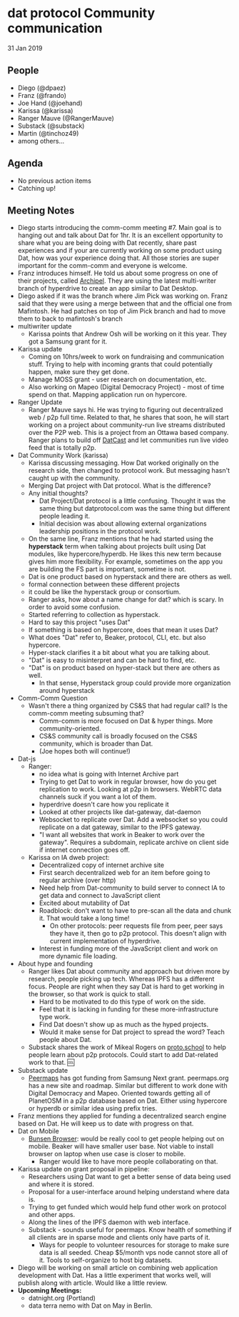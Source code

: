 # dat protocol Community communication 

31 Jan 2019

## People

* Diego (@dpaez)
* Franz (@frando)
* Joe Hand (@joehand)  
* Karissa (@karissa)
* Ranger Mauve (@RangerMauve)
* Substack (@substack)
* Martin (@tinchoz49)
* among others...

## Agenda

* No previous action items
* Catching up!

## Meeting Notes

* Diego starts introducing the comm-comm meeting #7. Main goal is to hanging out and talk about Dat for 1hr. It is an excellent opportunity to share what you are being doing with Dat recently, share past experiences and if your are currently working on some product using Dat, how was your experience doing that. All those stories are super important for the comm-comm and everyone is welcome.
* Franz introduces himself. He told us about some progress on one of their projects, called [Archipel](https://github.com/arso-project/archipel). They are using the latest multi-writer branch of hyperdrive to create an app similar to Dat Desktop. 
* Diego asked if it was the branch where Jim Pick was working on. Franz said that they were using a merge between that and the official one from Mafintosh. He had patches on top of Jim Pick branch and had to move them to back to mafintosh's branch
* multiwriter update
  * Karissa points that Andrew Osh will be working on it this year. They got a Samsung grant for it.  
* Karissa update
  * Coming on 10hrs/week to work on fundraising and communication stuff. Trying to help with incoming grants that could potentially happen, make sure they get done.
  * Manage MOSS grant - user research on documentation, etc.
  * Also working on Mapeo (Digital Democracy Project) - most of time spend on that. Mapping application run on hypercore.
* Ranger Update
  * Ranger Mauve says hi. He was trying to figuring out decentralized web / p2p full time. Related to that, he shares that soon, he will start working on a project about community-run live streams distributed over the P2P web. This is a project from an Ottawa based company. Ranger plans to build off [DatCast](https://github.com/datcast) and let communities run live video feed that is totally p2p. 
* Dat Community Work (karissa)
  * Karissa discussing messaging. How Dat worked originally on the research side, then changed to protocol work. But messaging hasn't caught up with the community.
  * Merging Dat project with Dat protocol. What is the difference? 
  * Any initial thoughts?
    * Dat Project/Dat protocol is a little confusing. Thought it was the same thing but datprotocol.com was the same thing but different people leading it.
    * Initial decision was about allowing external organizations leadership positions in the protocol work.
  * On the same line, Franz mentions that he had started using the **hyperstack** term when talking about projects built using Dat modules, like hypercore/hyperdb. He likes this new term because gives him more flexibility. For example, sometimes on the app you are building the FS part is important, sometime is not.  
  * Dat is one product based on hyperstack and there are others as well.
  * formal connection between these different projects
  * it could be like the hyperstack group or consortium.
  * Ranger asks, how about a name change for dat? which is scary. In order to avoid some confusion.
  * Started referring to collection as hyperstack.
  * Hard to say this project "uses Dat"
  * If something is based on hypercore, does that mean it uses Dat?
  * What does "Dat" refer to, Beaker, protocol, CLI, etc. but also hypercore.
  * Hyper-stack clarifies it a bit about what you are talking about.
  * "Dat" is easy to misinterpret and can be hard to find, etc.
  * "Dat" is on product based on hyper-stack but there are others as well.
    * In that sense, Hyperstack group could provide more organization around hyperstack
* Comm-Comm Question
  * Wasn't there a thing organized by CS&S that had regular call? Is the comm-comm meeting subsuming that?
    * Comm-comm is more focused on Dat & hyper things. More community-oriented.
    * CS&S community call is broadly focused on the CS&S community, which is broader than Dat.
    * (Joe hopes both will continue!)
* Dat-js
  * Ranger: 
    * no idea what is going with Internet Archive part
    * Trying to get Dat to work in regular browser, how do you get replication to work. Looking at p2p in browsers. WebRTC data channels suck if you want a lot of them.
    * hyperdrive doesn't care how you replicate it
    * Looked at other projects like dat-gateway, dat-daemon
    * Websocket to replicate over Dat. Add a websocket so you could replicate on a dat gateway, similar to the IPFS gateway.
    * "I want all websites that work in Beaker to work over the gateway". Requires a subdomain, replicate archive on client side if internet connection goes off.
  * Karissa on IA dweb project:
    * Decentralized copy of internet archive site
    * First search decentralized web for an item before going to regular archive (over http)
    * Need help from Dat-community to build server to connect IA to get data and connect to JavaScript client
    * Excited about mutability of Dat
    * Roadblock: don't want to have to pre-scan all the data and chunk it. That would take a long time!
        * On other protocols: peer requests file from peer, peer says they have it, then go to p2p protocol. This doesn't align with current implementation of hyperdrive.
    * Interest in funding more of the JavaScript client and work on more dynamic file loading.
* About hype and founding
  * Ranger likes Dat about community and approach but driven more by research, people picking up tech. Whereas IPFS has a different focus. People are right when they say Dat is hard to get working in the browser, so that work is quick to stall.
    * Hard to be motivated to do this type of work on the side.
    * Feel that it is lacking in funding for these more-infrastructure type work.
    * Find Dat doesn't show up as much as the hyped projects.
    * Would it make sense for Dat project to spread the word? Teach people about Dat.
  * Substack shares the work of Mikeal Rogers on [proto.school](https://proto.school/#/) to help people learn about p2p protocols. Could start to add Dat-related work to that. :cool:
* Substack update
  * [Peermaps](https://peermaps.org/) has got funding from Samsung Next grant. peermaps.org has a new site and roadmap. Similar but different to work done with Digital Democracy and Mapeo. Oriented towards getting all of PlanetOSM in a p2p database based on Dat. Either using hypercore or hyperdb or similar idea using prefix tries.
* Franz mentions they applied for funding a decentralized search engine based on Dat. He will keep us to date with progress on that.
* Dat on Mobile
  * [Bunsen Browser](https://github.com/bunsenbrowser): would be really cool to get people helping out on mobile. Beaker will have smaller user base. Not viable to install browser on laptop when use case is closer to mobile.
    * Ranger would like to have more people collaborating on that.
* Karissa update on grant proposal in pipeline:
    * Researchers using Dat want to get a better sense of data being used and where it is stored.
    * Proposal for a user-interface around helping understand where data is.
    * Trying to get funded which would help fund other work on protocol and other apps.
    * Along the lines of the IPFS daemon with web interface.
    * Substack - sounds useful for peermaps. Know health of something if all clients are in sparse mode and clients only have parts of it.
      * Ways for people to volunteer resources for storage to make sure data is all seeded. Cheap $5/month vps node cannot store all of it. Tools to self-organize to host big datasets.
* Diego will be working on small article on combining web application development with Dat. Has a little experiment that works well, will publish along with article. Would like a little review.
* **Upcoming Meetings:**
  * datnight.org (Portland)
  * data terra nemo with Dat on May in Berlin. 

